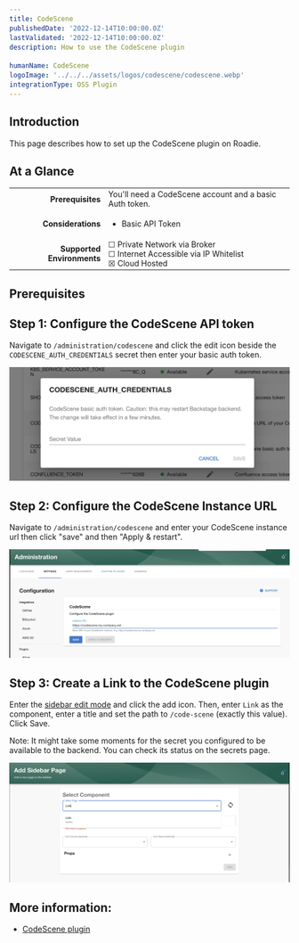 ```yaml
---
title: CodeScene
publishedDate: '2022-12-14T10:00:00.0Z'
lastValidated: '2022-12-14T10:00:00.0Z'
description: How to use the CodeScene plugin

humanName: CodeScene
logoImage: '../../../assets/logos/codescene/codescene.webp'
integrationType: OSS Plugin
---
```


## Introduction

This page describes how to set up the CodeScene plugin on Roadie.

## At a Glance

|                            |                                                                                                  |
| -------------------------: | ------------------------------------------------------------------------------------------------ |
|          **Prerequisites** | You'll need a CodeScene account and a basic Auth token.                                          |
|         **Considerations** | <ul><li>Basic API Token</li></ul>                                                                |
| **Supported Environments** | ☐ Private Network via Broker <br /> ☐ Internet Accessible via IP Whitelist <br /> ☒ Cloud Hosted |

## Prerequisites

## Step 1: Configure the CodeScene API token

Navigate to `/administration/codescene` and click the edit icon beside the `CODESCENE_AUTH_CREDENTIALS` secret then
enter your basic auth token.

![Set Auth](./credentials.webp)

## Step 2: Configure the CodeScene Instance URL

Navigate to `/administration/codescene` and enter your CodeScene instance url then click "save" and then "Apply & restart".

![Set Config](./config.webp)

## Step 3: Create a Link to the CodeScene plugin

Enter the [sidebar edit mode](/docs/getting-started/updating-the-ui#updating-the-sidebar) and click the add icon. Then,
enter `Link` as the component, enter a title and set the path to `/code-scene` (exactly this value). Click Save.

Note: It might take some moments for the secret you configured to be available to the backend. You can check its status
on the secrets page.

![Create Link](./link.webp)

## More information:

- [CodeScene plugin](https://github.com/backstage/community-plugins/tree/main/workspaces/codescene/plugins/codescene)
